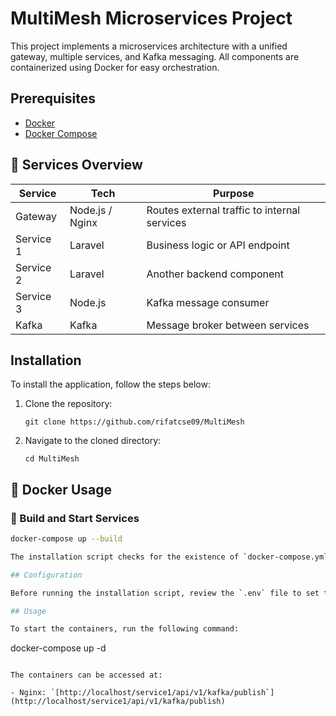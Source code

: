 # MultiMesh Microservices Project

This project implements a microservices architecture with a unified gateway, multiple services, and Kafka messaging. All components are containerized using Docker for easy orchestration.


## Prerequisites

- [Docker](https://www.digitalocean.com/community/tutorials/how-to-install-and-use-docker-compose-on-ubuntu-20-04) 
- [Docker Compose](https://www.digitalocean.com/community/tutorials/how-to-install-and-use-docker-compose-on-ubuntu-20-04)
  
  
## 🚀 Services Overview

| Service         | Tech     | Purpose                        |
|----------------|----------|--------------------------------|
| Gateway         | Node.js / Nginx | Routes external traffic to internal services |
| Service 1       | Laravel  | Business logic or API endpoint |
| Service 2       | Laravel  | Another backend component      |
| Service 3       | Node.js | Kafka message consumer         |
| Kafka           | Kafka    | Message broker between services|


## Installation

To install the application, follow the steps below:

1. Clone the repository:

   ```
   git clone https://github.com/rifatcse09/MultiMesh
   ```

2. Navigate to the cloned directory:

   ```
   cd MultiMesh
   ```

## 🐳 Docker Usage

### 🔧 Build and Start Services

```bash
docker-compose up --build

The installation script checks for the existence of `docker-compose.yml` and `.env` files, and copies them from the example files if they do not exist. It also clones the latest version of Laravel, sets file permissions, installs Laravel dependencies, generates an application key, and restarts the containers.

## Configuration

Before running the installation script, review the `.env` file to set the environment variables. You can use `nano .env` to open the file for editing.

## Usage

To start the containers, run the following command:

```
docker-compose up -d
```

The containers can be accessed at:

- Nginx: `[http://localhost/service1/api/v1/kafka/publish`](http://localhost/service1/api/v1/kafka/publish)
